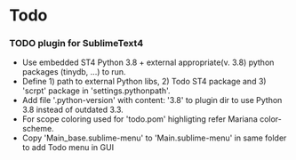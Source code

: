 # Todo
### TODO plugin for SublimeText4

- Use embedded ST4 Python 3.8 + external appropriate(v. 3.8) python packages (tinydb, ...) to run.
- Define 1) path to external Python libs, 2) Todo ST4 package and 3) 'scrpt' package 
	in 'settings.pythonpath'.
- Add file '.python-version' with content: '3.8' to plugin dir to use Python 3.8 instead of outdated 3.3.
- For scope coloring used for 'todo.pom' highligting refer Mariana color-scheme.
- Copy 'Main_base.sublime-menu' to 'Main.sublime-menu' in same folder to add Todo menu in GUI
